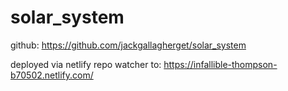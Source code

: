 # solar_system

github: 
https://github.com/jackgallagherget/solar_system

deployed via netlify repo watcher to:
https://infallible-thompson-b70502.netlify.com/
